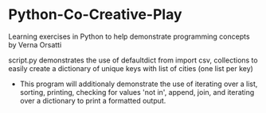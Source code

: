# Python-Co-Creative-Play
Learning exercises in Python to help demonstrate programming concepts by Verna Orsatti

script.py demonstrates the use of defaultdict from import csv, collections to easily create a dictionary of unique keys with list of cities (one list per key)
  * This program will additionaly demonstrate the use of iterating over a list, sorting, printing, checking for values 'not in', append, join, and iterating over a dictionary to print a formatted output.


